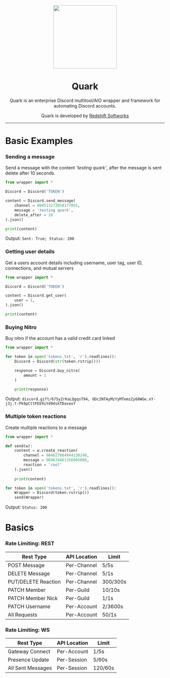 

<div align=center>
<img src="https://files.catbox.moe/r9wl2o.webp" height=200 width=200>

<h1> Quark </h1>
Quark is an enterprise Discord multitool/AIO wrapper and framework for automating Discord accounts.

Quark is developed by [Redshift Softworks](https://0day.cfd)

</div>





<hr> 



# Basic Examples
### Sending a message

Send a message with the content *'testing quark'*, after the message is sent delete after 10 seconds.

```python
from wrapper import *

Discord = Discord('TOKEN')

content = Discord.send_message(
    channel = 904513273058177055,
    message = 'testing quark',
    delete_after = 10
).json()

print(content)
```

Output: `Sent: True; Status: 200`

### Getting user details
Get a users account details including username, user tag, user ID, connections, and mutual servers 
```python
from wrapper import *

Discord = Discord('TOKEN')

content = Discord.get_user(
    user = 1,
).json()

print(content)
```

### Buying Nitro
Buy nitro if the account has a valid credit card linked
```python
from wrapper import *

for token in open('tokens.txt', 'r').readlines():
    Discord = Discord(str(token.rstrip()))

    response = Discord.buy_nitro(
        amount = 1
    )

    print(response)
```

Output: `discord.gift/675yZrKaLQgqsT94, ODc2NTAyMzYyMTemzZy68WGe.xY-j3j.t-Pk9pCttPEE9iYd9dskTDavexY`

### Multiple token reactions
Create multiple reactions to a message 
```python
from wrapper import *

def send(w):
    content = w.create_reaction(
        channel = 904627884944138240,
        message = 904634461356965888,
        reaction = 'cool'
    ).json()
    
    print(content)

for token in open('tokens.txt', 'r').readlines():
    Wrapper = Discord(token.rstrip())
    send(Wrapper)
```


Output: `Status: 200`

# Basics

### Rate Limiting: REST

| Rest Type     | API Location  | Limit         |
| ------------- | ------------- | ------------- |
| POST Message  | Per-Channel  | 5/5s              |
| DELETE Message| Per-Channel  | 5/1s           |
| PUT/DELETE Reaction  | Per-Channel  | 300/300s              |
| PATCH Member | Per-Guild  |  10/10s             |
| PATCH Member Nick | Per-Guild  |  1/1s             |
| PATCH Username | Per-Account  | 2/3600s
| All Requests  | Per-Account  |  50/1s             |


### Rate Limiting: WS

| Rest Type     | API Location  | Limit         |
| ------------- | ------------- | ------------- |
|     Gateway Connect |   Per-Account    | 1/5s
|     Presence Update |   Per-Session  | 5/60s
|   All Sent Messages | Per-Session   | 120/60s
